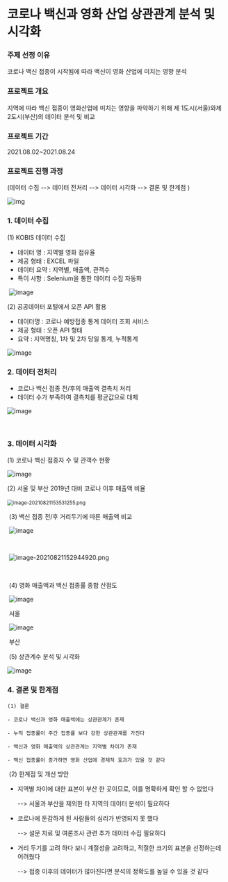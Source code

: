 # 코로나 백신과 영화 산업 상관관계 분석 및 시각화



### 주제 선정 이유

코로나 백신 접종이 시작됨에 따라 백신이 영화 산업에 미치는 영향 분석

### 프로젝트 개요

지역에 따라 백신 접종이 영화산업에 미치는 영향을 파악하기 위해 제 1도시(서울)와제 2도시(부산)의 데이터 분석 및 비교

### 프로젝트 기간 

2021.08.02~2021.08.24



### 프로젝트 진행 과정

(데이터 수집 --> 데이터 전처리 --> 데이터 시각화 -->  결론 및 한계점 )

<img src="https://raw.githubusercontent.com/DaeGyeongYi/03.vaccine_movie_project/main/picture/image-20210821152742009.png" alt="img"  />



### 1. 데이터 수집

(1)  KOBIS 데이터 수집

- 데이터 명 : 지역별 영화 접유율
- 제공 형태 : EXCEL 파일
- 데이터 요약 : 지역별, 매출액, 관객수
- 특이 사항 : Selenium을 통한 데이터 수집 자동화

​		![image](https://user-images.githubusercontent.com/98143525/156993442-cb90300b-d1e8-4580-b57d-aa6ff644f2fa.png) 




​(2) 공공데이터 포털에서 오픈 API 활용


- 데이터명 : 코로나 예방접종 통계 데이터 조회 서비스
- 제공 형태 : 오픈 API 형태
- 요약 : 지역명칭, 1차 및 2차 당일 통계, 누적통계

![image](https://user-images.githubusercontent.com/98143525/156993610-660dd1b7-1d0a-440d-80bb-a45af10cce32.png)

 

### 2. 데이터 전처리

 - 코로나 백신 접종 전/후의 매출액 결측치 처리
 - 데이터 수가 부족하여 결측치를 평균값으로 대체  

![image](https://user-images.githubusercontent.com/98143525/156993653-35855db3-a137-4359-a7ea-41a7f8dddaf8.png)

​	

### 3. 데이터 시각화

   (1) 코로나 백신 접종자 수 및 관객수 현황

   ![image](https://user-images.githubusercontent.com/98143525/156993770-92c0838e-3ee0-4d7f-91f3-a17c7f816b07.png)

   

   (2) 서울 및 부산 2019년 대비 코로나 이후 매출액 비율

​			<img src="https://github.com/DaeGyeongYi/03.vaccine_movie_project/blob/main/picture/image-20210821153531255.png?raw=true" alt="image-20210821153531255.png" style="zoom:80%;" />



​   (3) 백신 접종 전/후 거리두기에 따른 매출액 비교


​		![image](https://user-images.githubusercontent.com/98143525/156993820-5f6f2b82-6d8a-41db-87f8-04bb7ee674a1.png)

​		                                                                          

​		![image-20210821152944920.png](https://github.com/DaeGyeongYi/03.vaccine_movie_project/blob/main/picture/image-20210821152944920.png?raw=true)

​		                                                                            


​     (4) 영화 매출액과 백신 접종률 종합 산점도


​			![image](https://user-images.githubusercontent.com/98143525/156993864-3d8cd3ad-e6a4-40ec-9ef3-e7a8af7333f0.png)

​										  서울	                                                                       



​			![image](https://user-images.githubusercontent.com/98143525/156993916-9d90f66b-164d-4838-a35a-e1c5f2b39548.png)

​                                                                                 부산 

​    (5) 상관계수 분석 및 시각화

![image](https://user-images.githubusercontent.com/98143525/156993963-84b0f8de-c587-4fe7-91d3-ac915e28338f.png)



### 4. 결론 및 한계점

    (1) 결론
    
    - 코로나 백신과 영화 매출액에는 상관관계가 존재
    
    - 누적 접종률이 주간 접종률 보다 강한 상관관계를 가진다
    
    - 백신과 영화 매출액의 상관관계는 지역별 차이가 존재
    
    - 백신 접종률이 증가하면 영화 산업에 경제적 효과가 있을 것 같다

​		(2) 한계점 및 개선 방안

   - 지역별 차이에 대한 표본이 부산 한 곳이므로, 이를 명확하게 확인 할 수 없었다

      --> 서울과 부산을 제외한 타 지역의 데이터 분석이 필요하다

   - 코로나에 둔감하게 된 사람들의 심리가 반영되지 못 했다

     --> 설문 자료 및 여론조사 관련 추가 데이터 수집 필요하다

   - 거리 두기를 고려 하다 보니 계절성을 고려하고, 적절한 크기의 표본을 선정하는데 어려웠다

     --> 접종 이후의 데이터가 많아진다면 분석의 정확도를 높일 수 있을 것 같다
